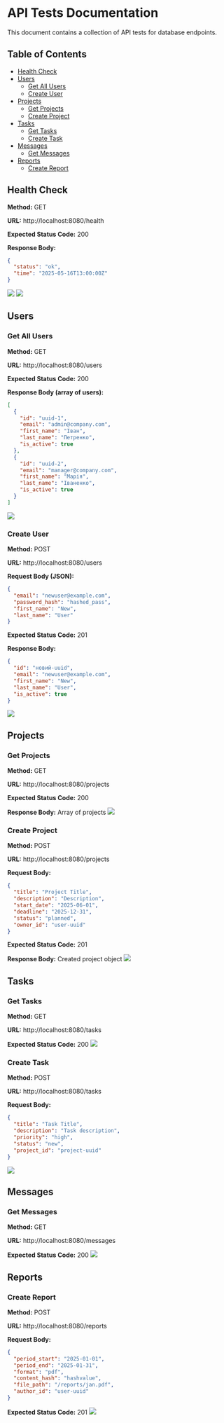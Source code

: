 # API Tests Documentation

This document contains a collection of API tests for database endpoints.

## Table of Contents
- [Health Check](#health-check)
- [Users](#users)
  - [Get All Users](#get-all-users)
  - [Create User](#create-user)
- [Projects](#projects)
  - [Get Projects](#get-projects)
  - [Create Project](#create-project)
- [Tasks](#tasks)
  - [Get Tasks](#get-tasks)
  - [Create Task](#create-task)
- [Messages](#messages)
  - [Get Messages](#get-messages)
- [Reports](#reports)
  - [Create Report](#create-report)

## Health Check

**Method:** GET

**URL:** http://localhost:8080/health

**Expected Status Code:** 200

**Response Body:**
```json
{
  "status": "ok",
  "time": "2025-05-16T13:00:00Z"
}
```
![](1t.bmp)
![](1.bmp)
## Users

### Get All Users

**Method:** GET

**URL:** http://localhost:8080/users

**Expected Status Code:** 200

**Response Body (array of users):**
```json
[
  {
    "id": "uuid-1",
    "email": "admin@company.com",
    "first_name": "Іван",
    "last_name": "Петренко",
    "is_active": true
  },
  {
    "id": "uuid-2",
    "email": "manager@company.com",
    "first_name": "Марія",
    "last_name": "Іваненко",
    "is_active": true
  }
]
```
![](2.bmp)
### Create User

**Method:** POST

**URL:** http://localhost:8080/users

**Request Body (JSON):**
```json
{
  "email": "newuser@example.com",
  "password_hash": "hashed_pass",
  "first_name": "New",
  "last_name": "User"
}
```

**Expected Status Code:** 201

**Response Body:**
```json
{
  "id": "новий-uuid",
  "email": "newuser@example.com",
  "first_name": "New",
  "last_name": "User",
  "is_active": true
}
```
![](3.bmp)
## Projects

### Get Projects

**Method:** GET

**URL:** http://localhost:8080/projects

**Expected Status Code:** 200

**Response Body:** Array of projects
![](12.bmp)
### Create Project

**Method:** POST

**URL:** http://localhost:8080/projects

**Request Body:**
```json
{
  "title": "Project Title",
  "description": "Description",
  "start_date": "2025-06-01",
  "deadline": "2025-12-31",
  "status": "planned",
  "owner_id": "user-uuid"
}
```

**Expected Status Code:** 201

**Response Body:** Created project object
![](13.bmp)
## Tasks

### Get Tasks

**Method:** GET

**URL:** http://localhost:8080/tasks

**Expected Status Code:** 200
![](16.bmp)
### Create Task

**Method:** POST

**URL:** http://localhost:8080/tasks

**Request Body:**
```json
{
  "title": "Task Title",
  "description": "Task description",
  "priority": "high",
  "status": "new",
  "project_id": "project-uuid"
}
```
![](17.bmp)
## Messages

### Get Messages

**Method:** GET

**URL:** http://localhost:8080/messages

**Expected Status Code:** 200
![](19.bmp)
## Reports

### Create Report

**Method:** POST

**URL:** http://localhost:8080/reports

**Request Body:**
```json
{
  "period_start": "2025-01-01",
  "period_end": "2025-01-31",
  "format": "pdf",
  "content_hash": "hashvalue",
  "file_path": "/reports/jan.pdf",
  "author_id": "user-uuid"
}
```

**Expected Status Code:** 201
![](22.bmp)